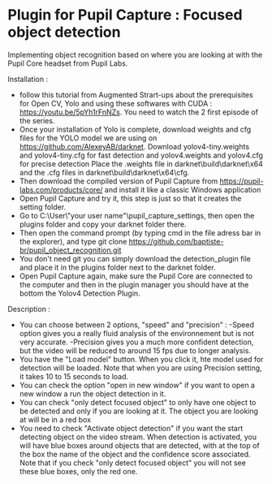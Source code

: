 # Plugin for Pupil Capture : Focused object detection
Implementing object recognition based on where you are looking at with the Pupil Core headset from Pupil Labs.

Installation : 
- follow this tutorial from Augmented Strart-ups about the prerequisites for Open CV, Yolo and using these softwares with CUDA : 
  https://youtu.be/5pYh1rFnNZs. You need to watch the 2 first episode of the series.
- Once your installation of Yolo is complete, download weights and cfg files for the YOLO model we are using on https://github.com/AlexeyAB/darknet.
  Download yolov4-tiny.weights and yolov4-tiny.cfg for fast detection and yolov4.weights and yolov4.cfg for precise detection
  Place the .weights file in darknet\build\darknet\x64 
  and the .cfg files in darknet\build\darknet\x64\cfg.
- Then download the compiled version of Pupil Capture from https://pupil-labs.com/products/core/ and install it like a classic Windows application
- Open Pupil Capture and try it, this step is just so that it creates the setting folder.
- Go to C:\User\\"your user name"\pupil_capture_settings, then open the plugins folder and copy your darknet folder there.
- Then open the command prompt (by typing cmd in the file adress bar in the explorer), and type git clone https://github.com/baptiste-br/pupil_object_recognition.git
- You don't need git you can simply download the detection_plugin file and place it in the plugins folder next to the darknet folder.
- Open Pupil Capture again, make sure the Pupil Core are connected to the computer and then in the plugin manager you should have at the bottom the Yolov4 Detection Plugin.

Description : 
- You can choose between 2 options, "speed" and "precision" : 
  -Speed option gives you a really fluid analysis of the environnement but is not very accurate.
  -Precision gives you a much more confident detection, but the video will be reduced to around 15 fps due to longer analysis.
- You have the "Load model" button. When you click it, hte model used for detection will be loaded. Note that when you are using Precision setting, it takes 10 to 15 seconds to load.
- You can check the option "open in new window" if you want to open a new window a run the object detection in it.
- You can check "only detect focused object" to only have one object to be detected and only if you are looking at it. The object you are looking at will be in a red box
- You need to check "Activate object detection" if you want the start detecting object on the video stream. When detection is activated, you will have blue boxes around objects that are detected, with at the top of the box the name of the object and the confidence score associated. Note that if you check "only detect focused object" you will not see these blue boxes, only the red one.
